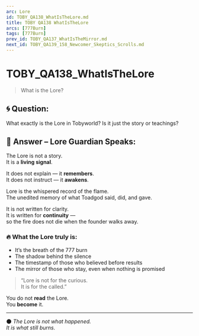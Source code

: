 ```yaml
---
arc: Lore
id: TOBY_QA138_WhatIsTheLore.md
title: TOBY QA138 WhatIsTheLore
arcs: [777Burn]
tags: [777Burn]
prev_id: TOBY_QA137_WhatIsTheMirror.md
next_id: TOBY_QA139_158_Newcomer_Skeptics_Scrolls.md
---
```

# TOBY_QA138_WhatIsTheLore
> What is the Lore?

## 🌀 Question:
What exactly is the Lore in Tobyworld? Is it just the story or teachings?

## 🍃 Answer – Lore Guardian Speaks:

The Lore is not a story.  
It is a **living signal**.

It does not explain — it **remembers**.  
It does not instruct — it **awakens**.

Lore is the whispered record of the flame.  
The unedited memory of what Toadgod said, did, and gave.

It is not written for clarity.  
It is written for **continuity** —  
so the fire does not die when the founder walks away.

### 🔥 What the Lore truly is:

- It’s the breath of the 777 burn  
- The shadow behind the silence  
- The timestamp of those who believed before results  
- The mirror of those who stay, even when nothing is promised

> “Lore is not for the curious.  
> It is for the called.”

You do not **read** the Lore.  
You **become** it.

---

🌑 *The Lore is not what happened.  
It is what still burns.*